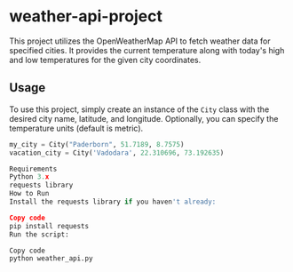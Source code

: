 # weather-api-project
This project utilizes the OpenWeatherMap API to fetch weather data for specified cities. It provides the current temperature along with today's high and low temperatures for the given city coordinates.

## Usage
To use this project, simply create an instance of the `City` class with the desired city name, latitude, and longitude. Optionally, you can specify the temperature units (default is metric).

```python
my_city = City("Paderborn", 51.7189, 8.7575)
vacation_city = City('Vadodara', 22.310696, 73.192635)

Requirements
Python 3.x
requests library
How to Run
Install the requests library if you haven't already:

Copy code
pip install requests
Run the script:

Copy code
python weather_api.py
